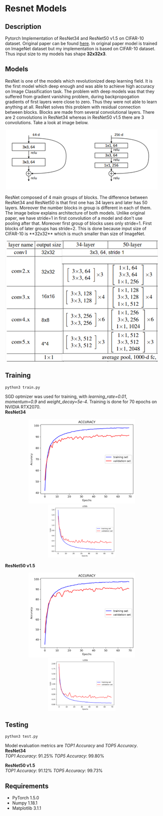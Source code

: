 # Resnet Models
## Description 
Pytorch Implementation of ResNet34 and ResNet50 v1.5 on CIFAR-10 dataset. Original paper can be found [here](https://arxiv.org/pdf/1512.03385.pdf).
In original paper model is trained on ImageNet dataset but my implementation is based on CIFAR-10 dataset. Thus input size to my models has shape **32x32x3**.

## Models
ResNet is one of the models which revolutionized deep learning field. It is the first model which deep enough and was able to achieve high accuracy on Image Classification task.
The problem with deep models was that they suffered from gradient vanishing problem, during backpropogation gradients of first layers were close to zero. 
Thus they were not able to learn anything at all. ResNet solves this problem with residual connection between blocks. Blocks are made from several convolutional layers.
There are 2 convolutions in ResNet34 whereas in ResNet50 v1.5 there are 3 convolutions. Take a look at image below.  
<p align="center">
    <img src="assets/block.PNG" width="500"/>
</p>    
ResNet composed of 4 main groups of blocks. The difference between ResNet34 and ResNet50 is that first one has 34 layers and later has 50 layers. Moreover 
the number blocks in group is different in each of them. The image below explains architecture of both models. Unlike original paper, we have stride=1 in first convolution 
of a model and don't use pooling after that. Moreover first group of blocks uses only stride=1. First blocks of later groups has stride=2.
This is done because input size of CIFAR-10 is **32x32** which is much smaller than size of ImageNet.
<p align="center">
    <img src="assets/arch.PNG" width="500"/>
</p>

## Training
```
python3 train.py
```
SGD optmizer was used for training, with *learning_rate=0.01*, *momentum=0.9* and *weight_decay=5e-4*. Training is done for 70 epochs on NVIDIA RTX2070.   
**ResNet34**
<p align="center">
<img src = "assets/Accuracy_ResNet34.png" width ="350" /> <img src = "assets/Loss_ResNet34.png" width ="220" />
</p>        

**ResNet50 v1.5**        
<p align="center">
<img src = "assets/Accuracy_ResNet50.png" width ="350" /> <img src = "assets/Loss_ResNet50.png" width ="220" />
</p>

## Testing
```
python3 test.py
```
Model evaluation metrics are *TOP1 Accuracy* and *TOP5 Accuracy*.    
**ResNet34**    
*TOP1 Accuracy*: 91.25% 
*TOP5 Accuracy*: 99.80%    
     

**ResNet50 v1.5**    
*TOP1 Accuracy*: 91.12% 
*TOP5 Accuracy*: 99.73%    



## Requirements
* PyTorch 1.5.0
* Numpy 1.18.1
* Matplotlib 3.1.1

